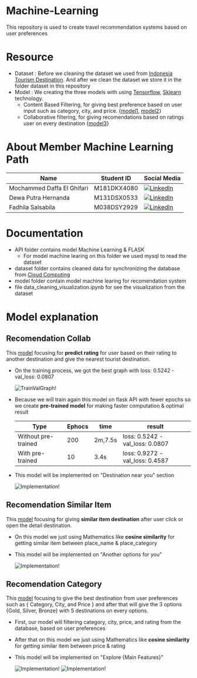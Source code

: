 # Machine-Learning
This repository is used to create travel recommendation systems based on user preferences

# Resource
- Dataset : Before we cleaning the dataset we used from <a href="https://www.kaggle.com/datasets/aprabowo/indonesia-tourism-destination">Indonesia Tourism Destination</a>. And after we clean the dataset we store it in the folder dataset in this repository
- Model : We creating the three models with using <a href="https://www.tensorflow.org/">Tensorflow</a>, <a href="https://scikit-learn.org/">Sklearn</a> technology.
    - Content Based Filtering, for giving best preference based on user input such as category, city, and price. {<a href="https://github.com/Six-Kizuki-to-the-moon/Machine-Learning/blob/main/model/recomendation_category.ipynb">model1</a>, <a href="https://github.com/Six-Kizuki-to-the-moon/Machine-Learning/blob/main/model/recomendation_similarItem.ipynb">model2</a>}
    - Collaborative filtering, for giving recomendations based on ratings user on every destination {<a href="https://github.com/Six-Kizuki-to-the-moon/Machine-Learning/blob/main/model/recomendation_collab.ipynb">model3</a>}

# About Member Machine Learning Path 
| Name                       | Student ID  | Social Media     |
|----------------------------|------------ |------------------|
| Mochammed Daffa El Ghifari | M181DKX4080 | <a href="https://www.linkedin.com/in/daffa-el-ghifari-b05377208/">![LinkedIn](https://img.shields.io/badge/linkedin-%230077B5.svg?style=for-the-badge&logo=linkedin&logoColor=white)</a> |
| Dewa Putra Hernanda        | M131DSX0533 | <a href="https://www.linkedin.com/in/dewa-putra-hernanda-147a99202/">![LinkedIn](https://img.shields.io/badge/linkedin-%230077B5.svg?style=for-the-badge&logo=linkedin&logoColor=white)</a> |
| Fadhila Salsabila          | M038DSY2929 |  <a href="https://www.linkedin.com/in/fadhilasalsabila/">![LinkedIn](https://img.shields.io/badge/linkedin-%230077B5.svg?style=for-the-badge&logo=linkedin&logoColor=white)</a> |

# Documentation
- API folder contains model Machine Learning & FLASK
    - For model machine learing on this folder we used mysql to read the dataset
- dataset folder contains cleaned data for synchronizing the database from <a href="https://github.com/Six-Kizuki-to-the-moon/tourista-api">Cloud Computing</a>
- model folder contain model machine learing for recomendation system
- file data_cleaning_visualization.ipynb for see the visualization from the dataset

# Model explanation
## Recomendation Collab 
This <a href="https://github.com/Six-Kizuki-to-the-moon/Machine-Learning/blob/main/model/recomendation_collab.ipynb">model</a> focusing for **predict rating** for user based on their rating to another destination and give the nearest tourist destination.
- On the training process, we got the best graph with loss: 0.5242 - val_loss: 0.0807
    
    ![TrainValGraph!](/resource/TrainValGraph.png "TrainValGraph")

- Because we will train again this model on flask API with fewer epochs so we create **pre-trained model** 
for making faster computation & optimal result

    | Type                       | Ephocs  | time       | result                         |
    |----------------------------|---------|------------|--------------------------------|
    | Without pre-trained        | 200     | 2m,7.5s    |loss: 0.5242 - val_loss: 0.0807 |
    | With pre-trained           | 10      | 3.4s       |loss: 0.9272 - val_loss: 0.4587 |

- This model will be implemented on "Destination near you" section

    ![Implementation!](/resource/Recomendation_collab_implementation.png "Implementation")

## Recomendation Similar Item
This <a href="https://github.com/Six-Kizuki-to-the-moon/Machine-Learning/blob/main/model/recomendation_similarItem.ipynb">model</a> focusing for giving **similar item destination** after user click or open the detail destination.
- On this model we just using Mathematics like **cosine similarity** for getting similar item between place_name & place_category
- This model will be implemented on "Another options for you"

    ![Implementation!](/resource/RecomendationSimilarItem_implementation.png "Implementation")

## Recomendation Category
This <a href="https://github.com/Six-Kizuki-to-the-moon/Machine-Learning/blob/main/model/recomendation_category.ipynb">model</a> focusing to give the best destination from user preferences such as { Category, City, and Price } and after that will give the 3 options {Gold, Silver, Bronze} with 5 destinations on every options.
- First, our model will filtering category, city, price, and rating from the database, based on user preferences 
- After that on this model we just using Mathematics like **cosine similarity** for getting similar item between price & rating
- This model will be implemented on "Explore {Main Features}"

    ![Implementation!](/resource/Recomendation_Category_implementation.png "Implementation")
    ![Implementation!](/resource/Recomendation_Category_implementation2.png "Implementation")